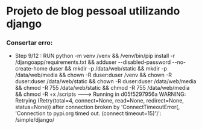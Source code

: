 <h1>Projeto de blog pessoal utilizando django</h1>
<h3>Consertar erro:</h3>
<ul>
    <li>Step 9/12 : RUN python -m venv /venv &&   /venv/bin/pip install -r /djangoapp/requirements.txt &&   adduser --disabled-password --no-create-home duser &&   mkdir -p /data/web/static &&   mkdir -p /data/web/media &&   chown -R duser:duser /venv &&   chown -R duser:duser /data/web/static &&   chown -R duser:duser /data/web/media &&   chmod -R 755 /data/web/static &&   chmod -R 755 /data/web/media &&   chmod -R +x /scripts
 ---> Running in d05f5297956a
WARNING: Retrying (Retry(total=4, connect=None, read=None, redirect=None, status=None)) after connection broken by 'ConnectTimeoutError(<pip._vendor.urllib3.connection.HTTPSConnection object at 0x7f2e3644df10>, 'Connection to pypi.org timed out. (connect timeout=15)')': /simple/django/</li>
</ul>
